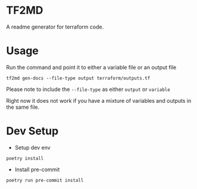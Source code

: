 # TF2MD
A readme generator for terraform code.


# Usage

Run the command and point it to either a variable file or an output file

```
tf2md gen-docs --file-type output terraform/outputs.tf
```

Please note to include the `--file-type` as either `output` or `variable`

Right now it does not work if you have a mixture of variables and outputs in the same file.


# Dev Setup

- Setup dev env
```
poetry install
```

- Install pre-commit
```
poetry run pre-commit install
```
